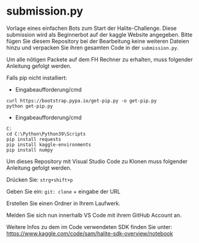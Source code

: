 # submission.py

Vorlage eines einfachen Bots zum Start der Halite-Challenge. Diese submission wird als Beginnerbot auf der
kaggle Website angegeben. Bitte fügen Sie diesem Repository bei der Bearbeitung keine weiteren Dateien hinzu und verpacken Sie ihren gesamten 
Code in der ```submission.py```.



Um alle nötigen Packete auf dem FH Rechner zu erhalten, muss folgender Anleitung gefolgt werden.

Falls pip nicht installiert:

- Eingabeaufforderung/cmd
```console
curl https://bootstrap.pypa.io/get-pip.py -o get-pip.py
python get-pip.py
```
- Eingabeaufforderung/cmd
```console
C:
cd C:\Python\Python39\Scripts
pip install requests
pip install kaggle-environments
pip install numpy
```

Um dieses Repository mit Visual Studio Code zu Klonen muss folgender Anleitung gefolgt werden.

Drücken Sie: ```strg+shift+p```

Geben Sie ein: ```git: clone``` + eingabe der URL

Erstellen Sie einen Ordner in Ihrem Laufwerk.

Melden Sie sich nun innerhalb VS Code mit ihrem GitHub Account an.

Weitere Infos zu dem im Code verwendeten SDK finden Sie unter: https://www.kaggle.com/code/sam/halite-sdk-overview/notebook

